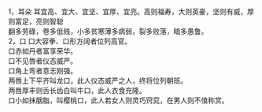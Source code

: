 1，耳朵
   耳宜高、宜大、宜坚、宜厚、宜亮。高则福寿，大则英豪，坚则有威，厚则富足，亮则智聪<br/>
   翻多劳碌，卷多低贱，小多贫寒薄多病弱，裂多败落，暗多愚鲁。<br/>
2，口
   口大容拳、口形方阔者位列高官。<br/>
   口赤如丹者富享荣华。<br/>
   口不见唇者仪态威严。<br/>
   口角上弯者意志刚强。<br/>
   两唇上下平齐叫龙口，此人仪态威严之人，终将位列朝班。<br/>
   两唇厚丰则舌长齿白叫牛口，此人衣食充隆。<br/>
   口小如抹胭脂，叫樱桃口，此人若女人则灵巧窍窕，在男人则不值称赏。<br/>
